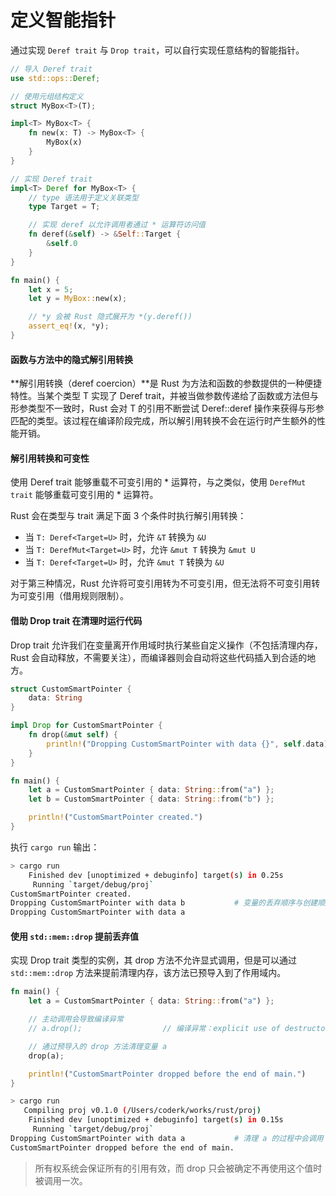 # 定义智能指针

通过实现 `Deref trait` 与 `Drop trait`，可以自行实现任意结构的智能指针。

```rs
// 导入 Deref trait
use std::ops::Deref;

// 使用元组结构定义
struct MyBox<T>(T);

impl<T> MyBox<T> {
    fn new(x: T) -> MyBox<T> {
        MyBox(x)
    }
}

// 实现 Deref trait
impl<T> Deref for MyBox<T> {
    // type 语法用于定义关联类型
    type Target = T;

    // 实现 deref 以允许调用者通过 * 运算符访问值
    fn deref(&self) -> &Self::Target {
        &self.0
    }
}

fn main() {
    let x = 5;
    let y = MyBox::new(x);

    // *y 会被 Rust 隐式展开为 *(y.deref())
    assert_eq!(x, *y);
}
```

#### 函数与方法中的隐式解引用转换

**解引用转换（deref coercion）**是 Rust 为方法和函数的参数提供的一种便捷特性。当某个类型 T 实现了 Deref trait，并被当做参数传递给了函数或方法但与形参类型不一致时，Rust 会对 T 的引用不断尝试 Deref::deref 操作来获得与形参匹配的类型。该过程在编译阶段完成，所以解引用转换不会在运行时产生额外的性能开销。

#### 解引用转换和可变性

使用 Deref trait 能够重载不可变引用的 * 运算符，与之类似，使用 `DerefMut trait` 能够重载可变引用的 * 运算符。

Rust 会在类型与 trait 满足下面 3 个条件时执行解引用转换：

* 当 `T: Deref<Target=U>` 时，允许 `&T` 转换为 `&U`
* 当 `T: DerefMut<Target=U>` 时，允许 `&mut T` 转换为 `&mut U`
* 当 `T: Deref<Target=U>` 时，允许 `&mut T` 转换为 `&U`

对于第三种情况，Rust 允许将可变引用转为不可变引用，但无法将不可变引用转为可变引用（借用规则限制）。

#### 借助 Drop trait 在清理时运行代码

Drop trait 允许我们在变量离开作用域时执行某些自定义操作（不包括清理内存，Rust 会自动释放，不需要关注），而编译器则会自动将这些代码插入到合适的地方。

```rs
struct CustomSmartPointer {
    data: String
}

impl Drop for CustomSmartPointer {
    fn drop(&mut self) {
        println!("Dropping CustomSmartPointer with data {}", self.data);
    }
}

fn main() {
    let a = CustomSmartPointer { data: String::from("a") };
    let b = CustomSmartPointer { data: String::from("b") };

    println!("CustomSmartPointer created.")
}
```

执行 `cargo run` 输出：

```sh
> cargo run
    Finished dev [unoptimized + debuginfo] target(s) in 0.25s
     Running `target/debug/proj`
CustomSmartPointer created.
Dropping CustomSmartPointer with data b           # 变量的丢弃顺序与创建顺序是相反的，所以 b 会在 a 之前被丢弃。
Dropping CustomSmartPointer with data a
```

#### 使用 `std::mem::drop` 提前丢弃值

实现 Drop trait 类型的实例，其 drop 方法不允许显式调用，但是可以通过 `std::mem::drop` 方法来提前清理内存，该方法已预导入到了作用域内。

```rs
fn main() {
    let a = CustomSmartPointer { data: String::from("a") };

    // 主动调用会导致编译异常
    // a.drop();                  // 编译异常：explicit use of destructor method

    // 通过预导入的 drop 方法清理变量 a
    drop(a);

    println!("CustomSmartPointer dropped before the end of main.")
}
```

```sh
> cargo run
   Compiling proj v0.1.0 (/Users/coderk/works/rust/proj)
    Finished dev [unoptimized + debuginfo] target(s) in 0.15s
     Running `target/debug/proj`
Dropping CustomSmartPointer with data a           # 清理 a 的过程中会调用 a.drop()
CustomSmartPointer dropped before the end of main.
```

> 所有权系统会保证所有的引用有效，而 drop 只会被确定不再使用这个值时被调用一次。
